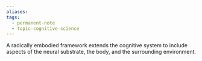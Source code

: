 ```yaml
---
aliases: 
tags:
  - permanent-note
  - topic-cognitive-science
---
```

A radically embodied framework extends the cognitive system to include aspects of the neural substrate, the body, and the surrounding environment.